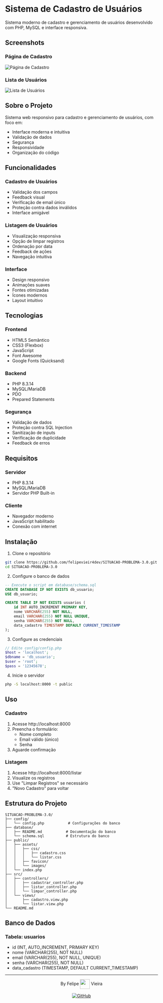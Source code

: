 # Sistema de Cadastro de Usuários

Sistema moderno de cadastro e gerenciamento de usuários desenvolvido com PHP, MySQL e interface responsiva.

## Screenshots

### Página de Cadastro
![Página de Cadastro](public/assets/images/cadastro.png)

### Lista de Usuários
![Lista de Usuários](public/assets/images/listagem.png)

## Sobre o Projeto

Sistema web responsivo para cadastro e gerenciamento de usuários, com foco em:
- Interface moderna e intuitiva
- Validação de dados
- Segurança
- Responsividade
- Organização do código

## Funcionalidades

### Cadastro de Usuários
- Validação dos campos
- Feedback visual
- Verificação de email único
- Proteção contra dados inválidos
- Interface amigável

### Listagem de Usuários
- Visualização responsiva
- Opção de limpar registros
- Ordenação por data
- Feedback de ações
- Navegação intuitiva

### Interface
- Design responsivo
- Animações suaves
- Fontes otimizadas
- Ícones modernos
- Layout intuitivo

## Tecnologias

### Frontend
- HTML5 Semântico
- CSS3 (Flexbox)
- JavaScript
- Font Awesome
- Google Fonts (Quicksand)

### Backend
- PHP 8.3.14
- MySQL/MariaDB
- PDO
- Prepared Statements

### Segurança
- Validação de dados
- Proteção contra SQL Injection
- Sanitização de inputs
- Verificação de duplicidade
- Feedback de erros

## Requisitos

### Servidor
- PHP 8.3.14
- MySQL/MariaDB
- Servidor PHP Built-in

### Cliente
- Navegador moderno
- JavaScript habilitado
- Conexão com internet

## Instalação

1. Clone o repositório
```bash
git clone https://github.com/felipevieir4dev/SITUACAO-PROBLEMA-3.0.git
cd SITUACAO-PROBLEMA-3.0
```

2. Configure o banco de dados
```sql
-- Execute o script em database/schema.sql
CREATE DATABASE IF NOT EXISTS db_usuario;
USE db_usuario;

CREATE TABLE IF NOT EXISTS usuarios (
    id INT AUTO_INCREMENT PRIMARY KEY,
    nome VARCHAR(255) NOT NULL,
    email VARCHAR(255) NOT NULL UNIQUE,
    senha VARCHAR(255) NOT NULL,
    data_cadastro TIMESTAMP DEFAULT CURRENT_TIMESTAMP
);
```

3. Configure as credenciais
```php
// Edite config/config.php
$host = 'localhost';
$dbname = 'db_usuario';
$user = 'root';
$pass = '12345678';
```

4. Inicie o servidor
```bash
php -S localhost:8000 -t public
```

## Uso

### Cadastro
1. Acesse http://localhost:8000
2. Preencha o formulário:
   - Nome completo
   - Email válido (único)
   - Senha
3. Aguarde confirmação

### Listagem
1. Acesse http://localhost:8000/listar
2. Visualize os registros
3. Use "Limpar Registros" se necessário
4. "Novo Cadastro" para voltar

## Estrutura do Projeto

```
SITUACAO-PROBLEMA-3.0/
├── config/
│   └── config.php           # Configurações do banco
├── database/
│   ├── README.md           # Documentação do banco
│   └── schema.sql          # Estrutura do banco
├── public/
│   ├── assets/
│   │   ├── css/
│   │   │   ├── cadastro.css
│   │   │   └── listar.css
│   │   ├── favicon/
│   │   └── images/
│   └── index.php
├── src/
│   ├── controllers/
│   │   ├── cadastrar_controller.php
│   │   ├── listar_controller.php
│   │   └── limpar_controller.php
│   └── views/
│       ├── cadastro.view.php
│       └── listar.view.php
└── README.md
```

## Banco de Dados

### Tabela: usuarios
- id (INT, AUTO_INCREMENT, PRIMARY KEY)
- nome (VARCHAR(255), NOT NULL)
- email (VARCHAR(255), NOT NULL, UNIQUE)
- senha (VARCHAR(255), NOT NULL)
- data_cadastro (TIMESTAMP, DEFAULT CURRENT_TIMESTAMP)

---

<div align="center">
  <p>
    By Felipe <img src="public/assets/icon/bear.svg" width="32" height="32" style="vertical-align: middle;"> Vieira
  </p>   
  <p>
    <a href="https://github.com/felipevieir4dev">
      <img src="https://img.shields.io/badge/GitHub-felipevieir4dev-4B0082?style=for-the-badge&logo=github" alt="GitHub">
    </a>
  </p>
</div>
